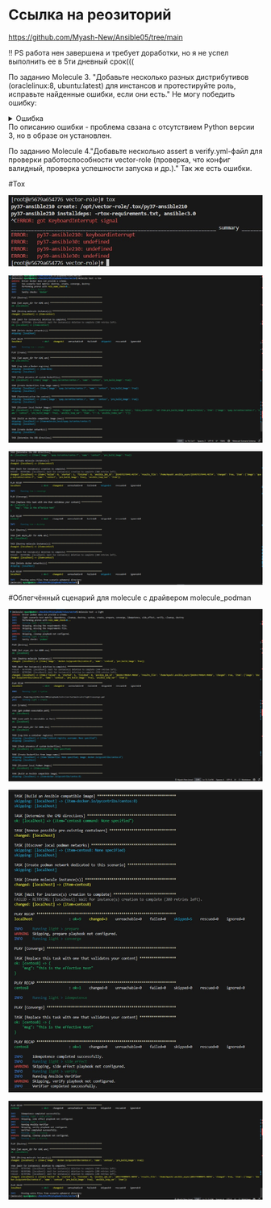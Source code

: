# Ссылка на реозиторий
https://github.com/Myash-New/Ansible05/tree/main

!! PS работа нен завершена и требует доработки, но я не успел выполнить ее в 5ти дневный срок(((

По заданию Molecule 3. "Добавьте несколько разных дистрибутивов (oraclelinux:8, ubuntu:latest) для инстансов и протестируйте роль, исправьте найденные ошибки, если они есть."
Не могу победить ошибку:
<details>
  <summary>Ошибка</summary>
  
TASK [vector : Get vector distrib] *********************************************
An exception occurred during task execution. To see the full traceback, use -vvv. The error was: SyntaxError: future feature annotations is not defined
fatal: [instance-ubuntu]: FAILED! => {"ansible_facts": {"discovered_interpreter_python": "/usr/bin/python3"}, "changed": false, "module_stderr": "Traceback (most recent call last):\n  File \"/root/.ansible/tmp/ansible-tmp-1747766243.3797088-22509-148437779812340/AnsiballZ_get_url.py\", line 107, in <module>\n    _ansiballz_main()\n  File \"/root/.ansible/tmp/ansible-tmp-1747766243.3797088-22509-148437779812340/AnsiballZ_get_url.py\", line 99, in _ansiballz_main\n    invoke_module(zipped_mod, temp_path, ANSIBALLZ_PARAMS)\n  File \"/root/.ansible/tmp/ansible-tmp-1747766243.3797088-22509-148437779812340/AnsiballZ_get_url.py\", line 44, in invoke_module\n    from ansible.module_utils import basic\n  File \"<frozen importlib._bootstrap>\", line 971, in _find_and_load\n  File \"<frozen importlib._bootstrap>\", line 951, in _find_and_load_unlocked\n  File \"<frozen importlib._bootstrap>\", line 894, in _find_spec\n  File \"<frozen importlib._bootstrap_external>\", line 1157, in find_spec\n  File \"<frozen importlib._bootstrap_external>\", line 1131, in _get_spec\n  File \"<frozen importlib._bootstrap_external>\", line 1112, in _legacy_get_spec\n  File \"<frozen importlib._bootstrap>\", line 441, in spec_from_loader\n  File \"<frozen importlib._bootstrap_external>\", line 544, in spec_from_file_location\n  File \"/tmp/ansible_ansible.builtin.get_url_payload_76sksqm9/ansible_ansible.builtin.get_url_payload.zip/ansible/module_utils/basic.py\", line 5\nSyntaxError: future feature annotations is not defined\n", "module_stdout": "", "msg": "MODULE FAILURE: No start of json char found\nSee stdout/stderr for the exact error", "rc": 1}
changed: [instance-oraclelinux]

TASK [vector : Update apt cache] ***********************************************
[WARNING]: Updating cache and auto-installing missing dependency: python3-apt
fatal: [instance-oraclelinux]: FAILED! => {"changed": false, "cmd": "update", "msg": "[Errno 2] No such file or directory: b'update'", "rc": 2, "stderr": "", "stderr_lines": [], "stdout": "", "stdout_lines": []}

PLAY RECAP *********************************************************************
instance-oraclelinux       : ok=2    changed=1    unreachable=0    failed=1    skipped=0    rescued=0    ignored=0
instance-ubuntu            : ok=1    changed=0    unreachable=0    failed=1    skipped=0    rescued=0    ignored=0

</details>
По описанию ошибки - проблема свзана с отсутствием Python версии 3, но в образе он установлен.

По заданию Molecule 4."Добавьте несколько assert в verify.yml-файл для проверки работоспособности vector-role (проверка, что конфиг валидный, проверка успешности запуска и др.)."
Так же есть ошибки.


#Tox

![1](https://github.com/Myash-New/Ansible05/blob/main/21.jpg)

![2](https://github.com/Myash-New/Ansible05/blob/main/tox%2021.jpg)

![3](https://github.com/Myash-New/Ansible05/blob/main/tox%2022.jpg)

#Облегчённый сценарий для molecule с драйвером molecule_podman

![1](https://github.com/Myash-New/Ansible05/blob/main/podman%2021.jpg)

![2](https://github.com/Myash-New/Ansible05/blob/main/podman%2022.jpg)

![3](https://github.com/Myash-New/Ansible05/blob/main/podman%2023.jpg)
